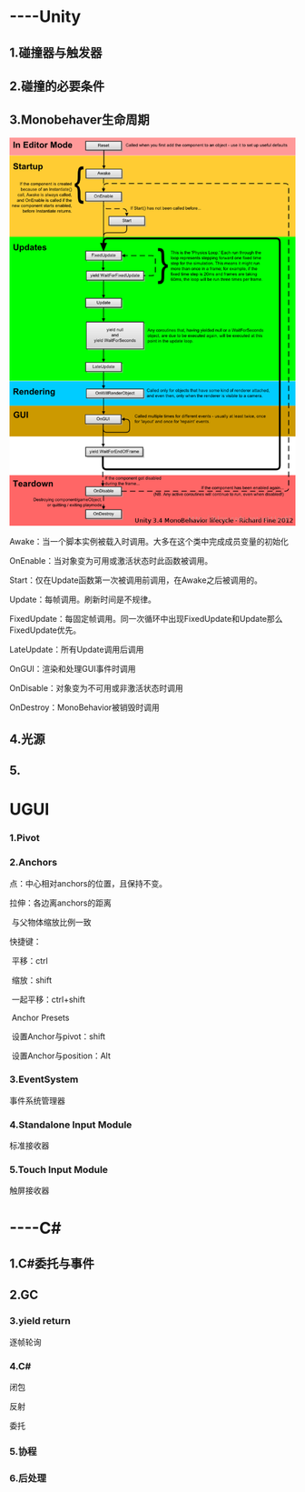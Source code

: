 # ----Unity

## 1.碰撞器与触发器

## 2.碰撞的必要条件

## 3.Monobehaver生命周期

![img](assets/20140119212730296.png)

Awake：当一个脚本实例被载入时调用。大多在这个类中完成成员变量的初始化

OnEnable：当对象变为可用或激活状态时此函数被调用。

Start：仅在Update函数第一次被调用前调用，在Awake之后被调用的。

Update：每帧调用。刷新时间是不规律。

FixedUpdate：每固定帧调用。同一次循环中出现FixedUpdate和Update那么FixedUpdate优先。

LateUpdate：所有Update调用后调用

OnGUI：渲染和处理GUI事件时调用

OnDisable：对象变为不可用或非激活状态时调用

OnDestroy：MonoBehavior被销毁时调用

## 4.光源

## 5.



# UGUI

### 1.Pivot

### 2.Anchors

点：中心相对anchors的位置，且保持不变。

拉伸：各边离anchors的距离

​			与父物体缩放比例一致

快捷键：

​	平移：ctrl

​	缩放：shift

​	一起平移：ctrl+shift

​	Anchor Presets

​	设置Anchor与pivot：shift

​	设置Anchor与position：Alt

### 3.EventSystem

事件系统管理器

### 4.Standalone Input Module

标准接收器

### 5.Touch Input Module

触屏接收器









# ----C#

## 1.C#委托与事件

## 2.GC

### 3.yield return

逐帧轮询

### 4.C#

闭包

反射

委托

### 5.协程

### 6.后处理